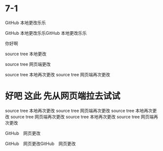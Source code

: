 # 7-1

GitHub 本地更改乐乐

GitHub 本地更改乐乐GitHub 本地更改乐乐

你好啊 

source tree  本地更改

source tree 网页端更改


source tree 本地再次更改
source tree 网页端再次更改


好吧 这此 先从网页端拉去试试 
=======
source tree 本地再次更改
source tree 网页端再次更改
source tree 本地再次更改
source tree 网页端再次更改
source tree 本地再次更改
source tree 网页端再次更改


GitHub　网页更改


GitHub　网页更改GitHub　网页更改
